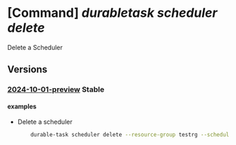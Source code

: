 # [Command] _durabletask scheduler delete_

Delete a Scheduler

## Versions

### [2024-10-01-preview](/Resources/mgmt-plane/L3N1YnNjcmlwdGlvbnMve30vcmVzb3VyY2Vncm91cHMve30vcHJvdmlkZXJzL21pY3Jvc29mdC5kdXJhYmxldGFzay9zY2hlZHVsZXJzL3t9/2024-10-01-preview.xml) **Stable**

<!-- mgmt-plane /subscriptions/{}/resourcegroups/{}/providers/microsoft.durabletask/schedulers/{} 2024-10-01-preview -->

#### examples

- Delete a scheduler
    ```bash
        durable-task scheduler delete --resource-group testrg --scheduler-name testscheduler
    ```
